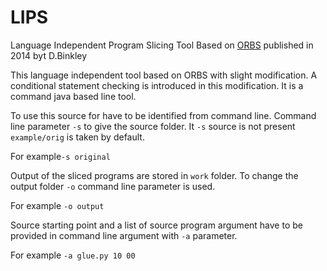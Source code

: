 # LIPS
Language Independent Program Slicing Tool
Based on [ORBS](http://ieeexplore.ieee.org/abstract/document/7335396/) published in 2014 byt D.Binkley 


This language independent tool based on ORBS with slight modification. A conditional statement checking is introduced in this modification. It is a command java based line tool.

To use this source for have to be identified from command line. Command line parameter `-s` to give the source folder. It `-s` source is not present `example/orig` is taken by default.   

For example`-s original`

Output of the sliced programs are stored in `work` folder. To change the output folder `-o` command line parameter is used.

For example `-o output`

Source starting point and a list of source program argument have to be provided in command line argument with `-a` parameter. 

For example `-a glue.py 10 00`